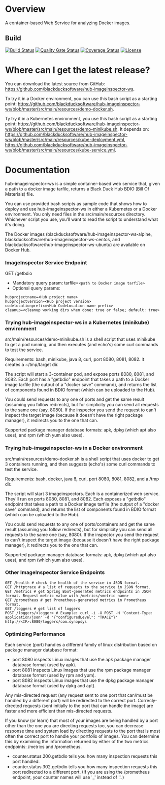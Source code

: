 # Overview #
A container-based Web Service for analyzing Docker images.

## Build ##
[![Build Status](https://travis-ci.org/blackducksoftware/hub-imageinspector-ws.svg?branch=master)](https://travis-ci.org/blackducksoftware/hub-imageinspector-ws)
[![Quality Gate Status](https://sonarcloud.io/api/project_badges/measure?project=com.blackduck.integration%3Ahub-imageinspector-ws&metric=alert_status)](https://sonarcloud.io/dashboard?id=com.blackduck.integration%3Ahub-imageinspector-ws)
[![Coverage Status](https://coveralls.io/repos/github/blackducksoftware/hub-imageinspector-ws/badge.svg?branch=master)](https://coveralls.io/github/blackducksoftware/hub-imageinspector-ws?branch=master)
[![License](https://img.shields.io/badge/License-Apache%202.0-blue.svg)](https://opensource.org/licenses/Apache-2.0)

# Where can I get the latest release? #
You can download the latest source from GitHub: https://github.com/blackducksoftware/hub-imageinspector-ws. 

To try it in a Docker environment, you can use this bash script as a starting point: https://github.com/blackducksoftware/hub-imageinspector-ws/blob/master/src/main/resources/demo-docker.sh.

Ty try it in a Kubernetes environment, you use this bash script as a starting point: https://github.com/blackducksoftware/hub-imageinspector-ws/blob/master/src/main/resources/demo-minikube.sh. It depends on: https://github.com/blackducksoftware/hub-imageinspector-ws/blob/master/src/main/resources/kube-deployment.yml, https://github.com/blackducksoftware/hub-imageinspector-ws/blob/master/src/main/resources/kube-service.yml.

# Documentation #
hub-imageinspector-ws is a simple container-based web service that, given a path to a docker image tarfile, returns a Black Duck Hub BDIO (Bill Of Materials) file.

You can use provided bash scripts as sample code that shows how to deploy and use hub-imageinspector-ws in either a Kubernetes or a Docker environment. You only need files in the src/main/resources directory. Whichever script you use, you'll want to read the script to understand what it's doing. 

The Docker images (blackducksoftware/hub-imageinspector-ws-alpine, blackducksoftware/hub-imageinspector-ws-centos, and blackducksoftware/hub-imageinspector-ws-ubuntu) are available on Docker Hub. 

### ImageInspector Service Endpoint ###

GET /getbdio
* Mandatory query param: tarfile=`<path to Docker image tarfile>`
* Optional query params:
```
hubprojectname=<Hub project name>
hubprojectversion=<Hub project version>
codelocationprefix=<Hub CodeLocation name prefix>
cleanup=<cleanup working dirs when done: true or false; default: true>
```

### Trying hub-imageinspector-ws in a Kubernetes (minikube) environment ##

src/main/resources/demo-minikube.sh is a shell script that uses minikube to get a pod running, and then executes (and echo's) some curl commands to test the service.

Requirements: bash, minikube, java 8, curl, port 8080, 8081, 8082. It creates a ~/tmp/target dir.

The script will start a 3-container pod, and expose ports 8080, 8081, and 8082. Each port has a "getbdio" endpoint that takes a path to a Docker image tarfile (the output of a "docker save" command), and returns the list of components found in BDIO format (which can be uploaded to the Hub). 

You could send requests to any one of ports and get the same result (assuming you follow redirects), but for simplicity you can send all requests to the same one (say, 8080). If the inspector you send the request to can't inspect the target image (because it doesn't have the right package manager), it redirects you to the one that can.

Supported package manager database formats: apk, dpkg (which apt also uses), and rpm (which yum also uses). 

### Trying hub-imageinspector-ws in a Docker environment ###

src/main/resources/demo-docker.sh is a shell script that uses docker to get 3 containers running, and then suggests (echo's) some curl commands to test the service.

Requirements: bash, docker, java 8, curl, port 8080, 8081, 8082, and a /tmp dir.

The script will start 3 imageinspectors. Each is a containerized web service. They'll run on ports 8080, 8081, and 8082. Each exposes a "getbdio" endpoint that takes a path to a Docker image tarfile (the output of a "docker save" command), and returns the list of components found in BDIO format (which can be uploaded to the Hub). 

You could send requests to any one of ports/containers and get the same result (assuming you follow redirects), but for simplicity you can send all requests to the same one (say, 8080). If the inspector you send the request to can't inspect the target image (because it doesn't have the right package manager), it redirects you to the one that can.

Supported package manager database formats: apk, dpkg (which apt also uses), and rpm (which yum also uses). 

### Other ImageInspector Service Endpoints ###

```
GET /health # check the health of the service in JSON format.
GET /httptrace # a list of requests to the service in JSON format.
GET /metrics # get Spring Boot-generated metrics endpoints in JSON format. Request metric value with /metrics/<metric name>
GET /prometheus # get Prometheus-generated metrics in Prometheus format.
GET /loggers # get list of loggers
POST /loggers/<logger> # Example: curl -i -X POST -H 'Content-Type: application/json' -d '{"configuredLevel": "TRACE"}' http://<IP>:8080/loggers/com.synopsys
```

### Optimizing Performance ###

Each service (port) handles a different family of linux distribution based on package manager database format:
* port 8080 inspects Linux images that use the apk package manager database format (used by apk).
* port 8081 inspects Linux images that use the rpm package manager database format (used by rpm and yum).
* port 8082 inspects Linux images that use the dpkg package manager database format (used by dpkg and apt).

Any mis-directed request (any request sent to one port that can/must be handled by a different port) will be redirected to the correct port. Correcly-directed requests (sent initially to the port that can handle the image) are faster and more efficient than mis-directed requests.

If you know (or learn) that most of your images are being handled by a port other than the one you are directing requests too, you can decrease response time and system load by directing requests to the port that is most often the correct port to handle your portfolio of images. You can determine this by examining the information returned by either of the two metrics endpoints: /metrics and /prometheus. 
* counter.status.200.getbdio tells you how many inspection requests this port handled. 
* counter.status.302.getbdio tells you how many inspection requests this port redirected to a different port.
(If you are using the /prometheus endpoint, your counter names will use '_' instead of '.'.)
